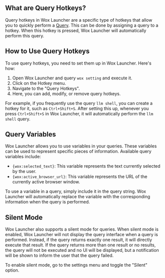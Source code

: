 ## What are Query Hotkeys?

Query hotkeys in Wox Launcher are a specific type of hotkeys that allow you to quickly perform a [Query](query.md). This can be done by assigning a query to
a hotkey. When this hotkey is pressed, Wox Launcher will automatically perform this query.

## How to Use Query Hotkeys

To use query hotkeys, you need to set them up in Wox Launcher. Here's how:

1. Open Wox Launcher and query `wox setting` and execute it.
2. Click on the Hotkey menu.
3. Navigate to the "Query Hotkeys".
4. Here, you can add, modify, or remove query hotkeys.

For example, if you frequently use the query `llm shell`, you can create a hotkey for it, such as `Ctrl+Shift+S`. After setting this up, whenever you press `Ctrl+Shift+S` in Wox
Launcher, it will automatically perform the `llm shell` query.

## Query Variables

Wox Launcher allows you to use variables in your queries. These variables can be used to represent specific pieces of information. Available query variables include:

- `{wox:selected_text}`: This variable represents the text currently selected by the user.
- `{wox:active_browser_url}`: This variable represents the URL of the currently active browser window.

To use a variable in a query, simply include it in the query string. Wox Launcher will automatically replace the variable with the corresponding information when the query is
performed.

## Silent Mode

Wox Launcher also supports a silent mode for queries. When silent mode is enabled, Wox Launcher will not display the query interface when a query is performed. Instead, if the
query returns exactly one result, it will directly execute that result. If the query returns more than one result or no results, the query will not be executed and no UI will be
displayed, but a notification will be shown to inform the user that the query failed.

To enable silent mode, go to the settings menu and toggle the "Silent" option.